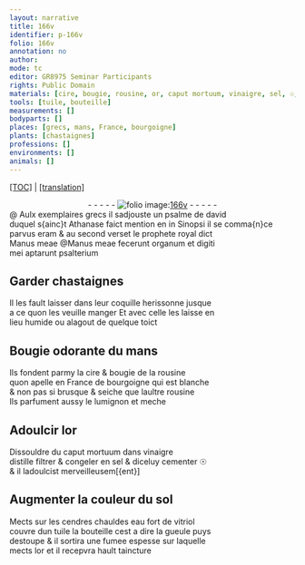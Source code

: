 ```yaml
---
layout: narrative
title: 166v
identifier: p-166v
folio: 166v
annotation: no
author:
mode: tc
editor: GR8975 Seminar Participants
rights: Public Domain
materials: [cire, bougie, rousine, or, caput mortuum, vinaigre, sel, ☉, sol, eau, vitriol]
tools: [tuile, bouteille]
measurements: []
bodyparts: []
places: [grecs, mans, France, bourgoigne]
plants: [chastaignes]
professions: []
environments: []
animals: []
---
```


<p><a href="{{ site.baseurl }}/diplomatic/">[TOC]</a> | <a href="{{ site.baseurl }}/texts/p-166v_tl/">[translation]</a></p><div class="folio" align="center">- - - - - <a href="http://gallica.bnf.fr/ark:/12148/btv1b10500001g/f338.image" target="_blank"><img src="https://cu-mkp.github.io/2017-workshop-edition/assets/photo-icon.png" alt="folio image: " style="display:inline-block; margin-bottom:-3px;"/>166v</a> - - - - - </div>  
  @
Aulx exemplaires <span class="pl">grecs</span> il sadjouste un psalme de <span class="pn">david</span><br/> duquel <span class="pn">s{ainc}t Athanase</span> faict mention <span class="del">en</span> in Sinopsi il se comma{n}ce<br/> parvus eram & au second verset le prophete royal dict<br/> <span class="del">Manus meae</span> @Manus meae fecerunt organum et digiti<br/> mei aptarunt psalterium
  
 
  

## Garder <span class="pa">chastaignes</span>

 
 Il les fault laisser dans leur coquille herissonne jusque<br/> a ce quon les veuille manger Et avec celle les laisse en<br/> lieu humide ou alagout de quelque toict
 
 
  

## Bougie odorante du <span class="pl">mans</span>

 
 Ils fondent parmy la <span class="m">cire</span> & <span class="m">bougie</span> de la <span class="m">rousine</span><br/> quon apelle en <span class="pl">France</span> de <span class="pl">bourgoigne</span> qui est blanche<br/> & non pas si brusque & seiche que laultre <span class="m">rousine</span><br/> Ils parfument aussy le lumignon et meche
 
 
  

## Adoulcir l<span class="m">or</span>

 
 Dissouldre du <span class="m">caput mortuum</span> dans <span class="m">vinaigre</span><br/> distille filtrer & congeler en <span class="m">sel</span> & diceluy cementer <span class="m">☉</span><br/> & il ladoulcist merveilleusem[{ent}]
 
 
  

## Augmenter la couleur du <span class="m">sol</span>

 
 Mects sur les cendres chauldes <span class="m">eau</span> fort de <span class="m">vitriol</span><br/> couvre dun <span class="tl">tuile</span> la <span class="tl">bouteille</span> cest a dire la gueule puys<br/> destoupe & il sortira une fumee espesse sur laquelle<br/> mects l<span class="m">or</span> et il recepvra hault taincture 
 
